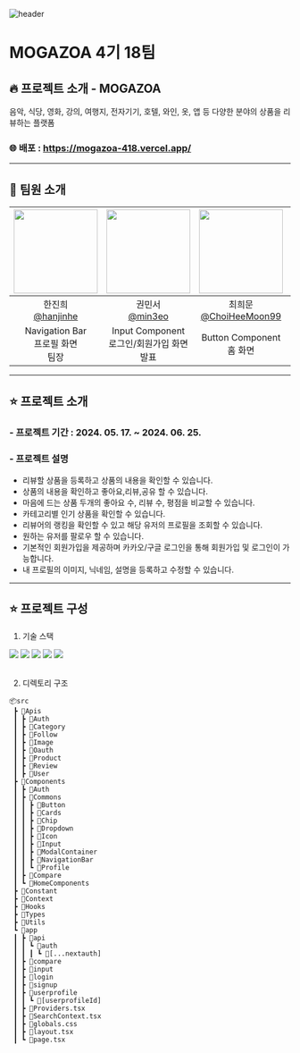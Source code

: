 ![header](https://capsule-render.vercel.app/api?type=waving&color=auto&height=300&section=header&text=MOGAZOA%204-18&fontSize=80)


# MOGAZOA 4기 18팀

## 🔥 프로젝트 소개 - MOGAZOA
음악, 식당, 영화, 강의, 여행지, 전자기기, 호텔, 와인, 옷, 앱 등 다양한 분야의 상품을 리뷰하는 플랫폼

### 🌐 배포 : https://mogazoa-418.vercel.app/

---
## 💼 팀원 소개

|<img src="https://avatars.githubusercontent.com/u/155597214?v=4" width="150" height="150"/>|<img src="https://avatars.githubusercontent.com/u/110177217?v=4" width="150" height="150"/>|<img src="https://avatars.githubusercontent.com/u/54311686?v=4" width="150" height="150"/>|<img src="https://avatars.githubusercontent.com/u/103150252?v=4" width="150" height="150"/>|<img src="https://avatars.githubusercontent.com/u/155204900?v=4" width="150" height="150"/>|
|:-:|:-:|:-:|:-:|:-:|
|한진희<br/>[@hanjinhe](https://github.com/hanjinhe)|권민서<br/>[@min3eo](https://github.com/min3eo)|최희문<br/>[@ChoiHeeMoon99](https://github.com/ChoiHeeMoon99)|최민혁<br/>[@ChoiMHMH](https://github.com/ChoiMHMH)|강나리<br/>[@nali-kang](https://github.com/nali-kang)|
|Navigation Bar<br/>프로필 화면<br/>팀장|Input Component<br/>로그인/회원가입 화면<br/>발표|Button Component<br/>홈 화면|Modal<br/>공통API<br/>상품상세 화면|Dropdown<br/>비교하기 화면<br/>배포/README|

---
## ⭐️ 프로젝트 소개

### - 프로젝트 기간 : 2024. 05. 17. ~ 2024. 06. 25.
### - 프로젝트 설명
- 리뷰할 상품을 등록하고 상품의 내용을 확인할 수 있습니다.
- 상품의 내용을 확인하고 좋아요,리뷰,공유 할 수 있습니다.
- 마음에 드는 상품 두개의 좋아요 수, 리뷰 수, 평점을 비교할 수 있습니다.
- 카테고리별 인기 상품을 확인할 수 있습니다.
- 리뷰어의 랭킹을 확인할 수 있고 해당 유저의 프로필을 조회할 수 있습니다.
- 원하는 유저를 팔로우 할 수 있습니다.
- 기본적인 회원가입을 제공하며 카카오/구글 로그인을 통해 회원가입 및 로그인이 가능합니다.
- 내 프로필의 이미지, 닉네임, 설명을 등록하고 수정할 수 있습니다.


---
## ⭐️ 프로젝트 구성

1. 기술 스택
<div align=left>
  <img src="https://img.shields.io/badge/Next.js-000000?style=flat&logo=Next.js&logoColor=white">
  <img src="https://img.shields.io/badge/React-61DAFB?style=flat&logo=react&logoColor=black"> 
  <img src="https://img.shields.io/badge/Typescript-3178C6?style=flat&logo=Typescript&logoColor=white"/>
  <img src="https://img.shields.io/badge/Tailwind CSS-06B6D4?style=flat&logo=Tailwind CSS&logoColor=white"/>
  <img src="https://img.shields.io/badge/Axios-5A29E4?style=flat&logo=Axios&logoColor=white"/>
</div>  
<br />

2. 디렉토리 구조

```
📦src
 ┣ 📂Apis
 ┃ ┣ 📂Auth
 ┃ ┣ 📂Category
 ┃ ┣ 📂Follow
 ┃ ┣ 📂Image
 ┃ ┣ 📂Oauth
 ┃ ┣ 📂Product
 ┃ ┣ 📂Review
 ┃ ┣ 📂User
 ┣ 📂Components
 ┃ ┣ 📂Auth
 ┃ ┣ 📂Commons
 ┃ ┃ ┣ 📂Button
 ┃ ┃ ┣ 📂Cards
 ┃ ┃ ┣ 📂Chip
 ┃ ┃ ┣ 📂Dropdown
 ┃ ┃ ┣ 📂Icon
 ┃ ┃ ┣ 📂Input
 ┃ ┃ ┣ 📂ModalContainer
 ┃ ┃ ┣ 📂NavigationBar
 ┃ ┃ ┗ 📂Profile
 ┃ ┣ 📂Compare
 ┃ ┗ 📂HomeComponents
 ┣ 📂Constant
 ┣ 📂Context
 ┣ 📂Hooks
 ┣ 📂Types
 ┣ 📂Utils
 ┗ 📂app
 ┃ ┣ 📂api
 ┃ ┃ ┗ 📂auth
 ┃ ┃ ┃ ┗ 📂[...nextauth]
 ┃ ┣ 📂compare
 ┃ ┣ 📂input
 ┃ ┣ 📂login
 ┃ ┣ 📂signup
 ┃ ┣ 📂userprofile
 ┃ ┃ ┗ 📂[userprofileId]
 ┃ ┣ 📜Providers.tsx
 ┃ ┣ 📜SearchContext.tsx
 ┃ ┣ 📜globals.css
 ┃ ┣ 📜layout.tsx
 ┃ ┗ 📜page.tsx
```
